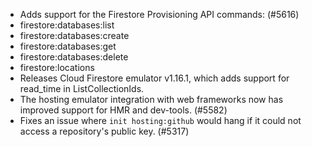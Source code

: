 - Adds support for the Firestore Provisioning API commands: (#5616)
- firestore:databases:list
- firestore:databases:create
- firestore:databases:get
- firestore:databases:delete
- firestore:locations
- Releases Cloud Firestore emulator v1.16.1, which adds support for read_time in ListCollectionIds.
- The hosting emulator integration with web frameworks now has improved support for HMR and dev-tools. (#5582)
- Fixes an issue where `init hosting:github` would hang if it could not access a repository's public key. (#5317)
